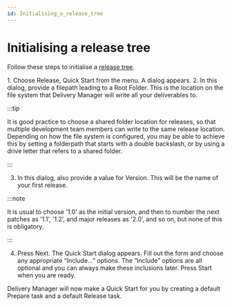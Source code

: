 ```yaml
---
id: Initialising_a_release_tree
---
```


# Initialising a release tree

Follow these steps to initialise a [release tree](/Continuous_delivery/Understanding_USoft_Delivery_Manager/Release_trees.md).

1. Choose Release, Quick Start from the menu. A dialog appears.
2. In this dialog, provide a filepath leading to a Root Folder. This is the location on the file system that Delivery Manager will write all your deliverables to.


:::tip

It is good practice to choose a shared folder location for releases, so that multiple development team members can write to the same release location.
Depending on how the file system is configured, you may be able to achieve this by setting a folderpath that starts with a double backslash, or by using a drive letter that refers to a shared folder.

:::

3. In this dialog, also provide a value for Version. This will be the name of your first release.


:::note

It is usual to choose '1.0’ as the initial version, and then to number the next patches as '1.1’, '1.2’, and major releases as '2.0’, and so on, but none of this is obligatory.

:::

4. Press Next. The Quick Start dialog appears. Fill out the form and choose any appropriate “Include...” options. The “Include” options are all optional and you can always make these inclusions later. Press Start when you are ready.

Delivery Manager will now make a Quick Start for you by creating a default Prepare task and a default Release task.